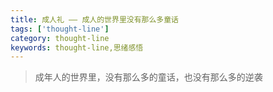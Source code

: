 ```yaml
---
title: 成人礼 —— 成人的世界里没有那么多童话
tags: ['thought-line']
category: thought-line
keywords: thought-line,思绪感悟
---
```


> 成年人的世界里，没有那么多的童话，也没有那么多的逆袭
